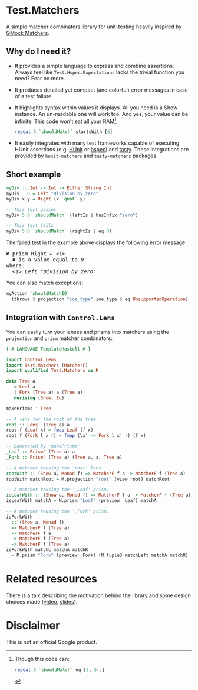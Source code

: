 # Test.Matchers

A simple matcher combinators library for unit-testing heavily inspired
by [GMock
Matchers](https://github.com/google/googletest/blob/master/googlemock/docs/CheatSheet.md#matchers).

## Why do I need it?

  * It provides a simple language to express and combine assertions.
    Always feel like `Test.Hspec.Expectations` lacks the trivial
    function you need? Fear no more.

  * It produces detailed yet compact (and colorful) error messages in
    case of a test failure.

  * It highlights syntax within values it displays. All you need is
    a Show instance. An un-readable one will work too. And yes, your
    value can be infinite. This code won't eat all your RAM[^1]:
    ```haskell
    repeat 5 `shouldMatch` startsWith [6]
    ```

  * It easily integrates with many test frameworks capable of
    executing HUnit assertions
    (e.g. [HUnit](https://github.com/hspec/HUnit#readme) or
    [hspec](https://hspec.github.io)) and
    [tasty](https://github.com/feuerbach/tasty). These integrations
    are provided by `hunit-matchers` and `tasty-matchers` packages.

[^1]: Though this code can:
    ```haskell
    repeat 5 `shouldMatch` eq [5, 5..]
    ```

## Short example

```haskell
myDiv :: Int -> Int -> Either String Int
myDiv _ 0 = Left "Division by zero"
myDiv x y = Right (x `quot` y)

-- This test passes
myDiv 5 0 `shouldMatch` (leftIs $ hasInfix "zero")

-- This test fails
myDiv 5 0 `shouldMatch` (rightIs $ eq 0)
```

The failed test in the example above displays the following error
message:

<pre><span>✘ prism Right</span> ← <1>
  <span>✘ is a value equal to <em>0</em></span>
where:
  <1> <em>Left "Division by zero"</em></pre>

You can also match exceptions:

```haskell
myAction `shouldMatchIO`
  (throws $ projection "ioe_type" ioe_type $ eq UnsupportedOperation)
```

## Integration with `Control.Lens`

You can easily turn your lenses and prisms into matchers using the
`projection` and `prism` matcher combinators:

```haskell
{-# LANGUAGE TemplateHaskell #-}

import Control.Lens
import Test.Matchers (MatcherF)
import qualified Test.Matchers as M

data Tree a
   = Leaf a
   | Fork (Tree a) a (Tree a)
   deriving (Show, Eq)

makePrisms ''Tree

-- A lens for the root of the tree
root :: Lens' (Tree a) a
root f (Leaf x) = fmap Leaf (f x)
root f (Fork l x r) = fmap (\x' -> Fork l x' r) (f x)

-- Generated by 'makePrisms'
_Leaf :: Prism' (Tree a) a
_Fork :: Prism' (Tree a) (Tree a, a, Tree a)

-- A matcher reusing the 'root' lens.
rootWith :: (Show a, Monad f) => MatcherF f a -> MatcherF f (Tree a)
rootWith matchRoot = M.projection "root" (view root) matchRoot

-- A matcher reusing the '_Leaf' prism.
isLeafWith :: (Show a, Monad f) => MatcherF f a -> MatcherF f (Tree a)
isLeafWith matchA = M.prism "Leaf" (preview _Leaf) matchA

-- A matcher reusing the '_Fork' prism.
isForkWith
  :: (Show a, Monad f)
  => MatcherF f (Tree a)
  -> MatcherF f a
  -> MatcherF f (Tree a)
  -> MatcherF f (Tree a)
isForkWith matchL matchA matchR
  = M.prism "Fork" (preview _Fork) (M.tuple3 matchLeft matchA matchR)
```
# Related resources

There is a talk describing the motivation behind the library and some
design choices made
([video](https://www.youtube.com/watch?v=6F_KYfe442Y),
[slides](https://github.com/meiersi/HaskellerZ/blob/master/meetups/2018-10-25-embracing-the-failure/Slides.pdf)).

# Disclaimer

This is not an official Google product.
